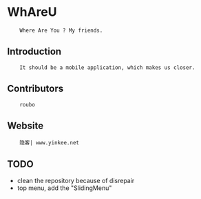 # WhAreU

        Where Are You ? My friends.

## Introduction

        It should be a mobile application, which makes us closer.

## Contributors

        roubo

## Website

        隐客| www.yinkee.net

## TODO

   * clean the repository because of disrepair
   * top menu, add the "SlidingMenu"
